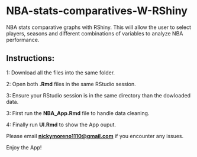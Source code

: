 # NBA-stats-comparatives-W-RShiny

NBA stats comparative graphs  with RShiny. This will allow the user to select players, seasons and different combinations of variables to analyze NBA performance.

## Instructions:

1: Download all the files into the same folder.

2: Open both **.Rmd** files in the same RStudio session.

3: Ensure your RStudio session is in the same directory than the dowloaded data.

3: First run the **NBA_App.Rmd** file to handle data cleaning.

4: Finally run **UI.Rmd** to show the App ouput.


Please email **nickymoreno1110@gmail.com** if you encounter any issues.

Enjoy the App!
